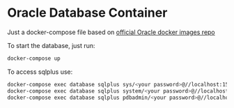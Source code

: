 # Oracle Database Container

Just a docker-compose file based on [official Oracle docker images repo](https://github.com/oracle/docker-images/blob/main/OracleDatabase/SingleInstance/README.md#running-oracle-database-18c-express-edition-in-a-container)


To start the database, just run:
```sh
docker-compose up
```

To access sqlplus use:
```sh
docker-compose exec database sqlplus sys/<your password>@//localhost:1521/XE as sysdba
docker-compose exec database sqlplus system/<your password>@//localhost:1521/XE
docker-compose exec database sqlplus pdbadmin/<your password>@//localhost:1521/XEPDB1
```